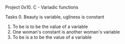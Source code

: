 Project 0x10. C - Variadic functions

Tasks
0. Beauty is variable, ugliness is constant 
1. To be is to be the value of a variable 
2. One woman's constant is another woman's variable
3. To be is a to be the value of a variable 
